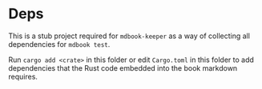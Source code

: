 # Deps

This is a stub project required for `mdbook-keeper` as a way of collecting all dependencies for `mdbook test`.

Run `cargo add <crate>` in this folder or edit `Cargo.toml` in this folder to add dependencies that the Rust code embedded into the book markdown requires.

